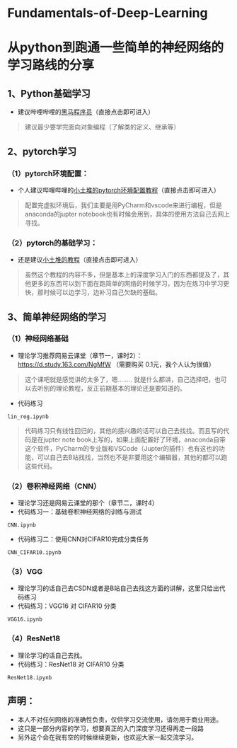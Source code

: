 # Fundamentals-of-Deep-Learning
# 从python到跑通一些简单的神经网络的学习路线的分享  
## 1、Python基础学习  
- 建议哔哩哔哩的[黑马程序员][python教程]（直接点击即可进入）  
>建议最少要学完面向对象编程（了解类的定义、继承等）  
## 2、pytorch学习  
### （1）pytorch环境配置：  
- 个人建议哔哩哔哩的[小土堆的pytorch环境配置教程][pytorch环境配置教程]（直接点击即可进入）  
>配置完虚拟环境后，我们主要是用PyCharm和vscode来进行编程，但是anaconda的jupter notebook也有时候会用到，具体的使用方法自己去网上寻找。 
### （2）pytorch的基础学习：  
- 还是建议[小土堆的教程][pytorch基础]（直接点击即可进入）  
>虽然这个教程的内容不多，但是基本上的深度学习入门的东西都提及了，其他更多的东西可以到下面在跑简单的网络的时候学习，因为在练习中学习更快，那时候可以边学习，边补习自己欠缺的基础。
## 3、简单神经网络的学习  
### （1）神经网络基础  
- 理论学习推荐网易云课堂（章节一，课时2）：https://d.study.163.com/NgMfW  （需要购买 0.1元，我个人认为很值）  
> 这个课吧就是感觉讲的太多了，嗯........ 就是什么都讲，自己选择吧，也可以去听别的理论教程，反正前期基本的理论还是要知道的。
- 代码练习
```  
lin_reg.ipynb  
```    
> 代码练习只有线性回归的，其他的感兴趣的话可以自己去找找。而且写的代码是在jupter note book上写的，如果上面配置好了环境，anaconda自带这个软件，PyCharm的专业版和VSCode（Jupter的插件）也有这也的功能，可以自己去B站找找，当然也不是非要用这个编辑器，其他的都可以跑这些代码。  
### （2）卷积神经网络（CNN）  
- 理论学习还是网易云课堂的那个（章节二，课时4）  
- 代码练习一：基础卷积神经网络的训练与测试  
```  
CNN.ipynb  
```  
- 代码练习二：使用CNN对CIFAR10完成分类任务  
```  
CNN_CIFAR10.ipynb
```  
### （3）VGG  
- 理论学习的话自己去CSDN或者是B站自己去找这方面的讲解，这里只给出代码练习  
- 代码练习：VGG16 对 CIFAR10 分类  
```  
VGG16.ipynb  
```  
### （4）ResNet18  
- 理论学习的话自己去找。  
- 代码练习：ResNet18 对 CIFAR10 分类  
```  
ResNet18.ipynb  
```  
  








## 声明：  
- 本人不对任何网络的准确性负责，仅供学习交流使用，请勿用于商业用途。  
- 这只是一部分内容的学习，想要真正的入门深度学习还得再走一段路
- 另外这个会在我有空的时候继续更新，也欢迎大家一起交流学习。


[python教程]: https://www.bilibili.com/video/BV1qW4y1a7fU/?share_source=copy_web&vd_source=d525d206ba3d00d6f0713e1fe790ebf9
[pytorch环境配置教程]: https://www.bilibili.com/video/BV1S5411X7FY/?share_source=copy_web&vd_source=d525d206ba3d00d6f0713e1fe790ebf9
[pytorch基础]: https://www.bilibili.com/video/BV1hE411t7RN/?share_source=copy_web&vd_source=d525d206ba3d00d6f0713e1fe790ebf9
